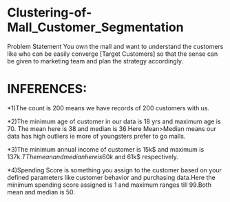 # Clustering-of-Mall_Customer_Segmentation
Problem Statement You own the mall and want to understand the customers like who can be easily converge [Target Customers] so that the sense can be given to marketing team and plan the strategy accordingly.

# INFERENCES:

*1)The count is 200 means we have records of 200 customers with us.

*2)The minimum age of customer in our data is 18 yrs and maximum age is 70. The mean here is 38 and median is 36.Here Mean>Median means our data has high outliers ie more of youngsters prefer to go malls.

*3)The minimum annual income of customer is 15k$ and maximum is 137k$.T The mean and median here is 60k$ and 61k$ respectively. 

*4)Spending Score is something you assign to the customer based on your defined parameters like customer behavior and purchasing data.Here the minimum spending score assigned is 1 and maximum ranges till 99.Both mean and median is 50.

